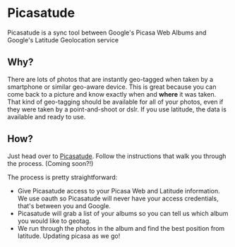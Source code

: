Picasatude
==========
Picasatude is a sync tool between Google's Picasa Web Albums and Google's Latitude Geolocation service  

Why?
----
There are lots of photos that are instantly geo-tagged when taken by a smartphone or similar geo-aware device. This is great because you can come back to a picture and know exactly when and **where** it was taken. That kind of geo-tagging should be available for all of your photos, even if they were taken by a point-and-shoot or dslr. If you use latitude, the data is available and ready to use.

How?
----
Just head over to [Picasatude](http://picasatude.appspot.com). Follow the instructions that walk you through the process. (Coming soon?!)  

The process is pretty straightforward:

*  Give Picasatude access to your Picasa Web and Latitude information. We use oauth so Picasatude will never have your access credentials, that's between you and Google.  
*  Picasatude will grab a list of your albums so you can tell us which album you would like to geotag.  
*  We run through the photos in the album and find the best position from latitude. Updating picasa as we go!  



